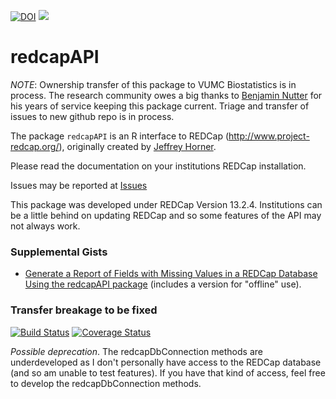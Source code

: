 

[![DOI](https://zenodo.org/badge/doi/10.5281/zenodo.11826.png)](http://dx.doi.org/10.5281/zenodo.11826)
![](http://cranlogs.r-pkg.org/badges/grand-total/redcapAPI)

redcapAPI
======

*NOTE*: Ownership transfer of this package to VUMC Biostatistics is in process.
The research community owes a big thanks to [Benjamin Nutter](https://github.com/nutterb/redcapAPI)
for his years of service keeping this package current. Triage and transfer of issues 
to new github repo is in process.

The package `redcapAPI` is an R interface to REDCap (http://www.project-redcap.org/), originally created by [Jeffrey Horner](https://github.com/jeffreyhorner).

Please read the documentation on your institutions REDCap installation.

Issues may be reported at [Issues](https://github.com/vubiostat/redcapAPI/issues)

This package was developed under REDCap Version 13.2.4. Institutions can be a little behind on updating REDCap and so some features of the API may not always work.

### Supplemental Gists

* [Generate a Report of Fields with Missing Values in a REDCap Database Using the redcapAPI package](https://gist.github.com/nutterb/501c370418abb58bee78) (includes a version for "offline" use).

### Transfer breakage to be fixed

[![Build Status](https://travis-ci.org/nutterb/redcapAPI.png?branch=master)](https://travis-ci.org/nutterb/redcapAPI)
[![Coverage Status](https://coveralls.io/repos/github/nutterb/redcapAPI/badge.svg?branch=master)](https://coveralls.io/github/nutterb/redcapAPI?branch=master)

*Possible deprecation*. The redcapDbConnection methods are underdeveloped as I don't personally have access to the REDCap database (and so am unable to test features).  If you have that kind of access, feel free to develop the redcapDbConnection methods.
